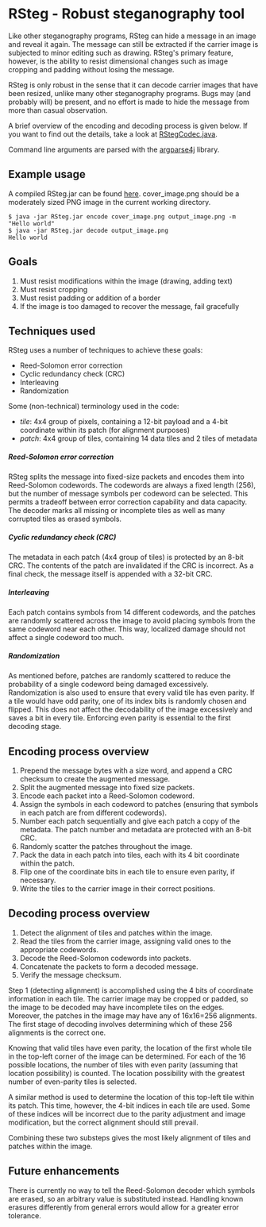 RSteg - Robust steganography tool
=================================

Like other steganography programs, RSteg can hide a message in an image and reveal it again. The message can still be extracted if the carrier image is subjected to minor editing such as drawing. RSteg's primary feature, however, is the ability to resist dimensional changes such as image cropping and padding without losing the message.

RSteg is only robust in the sense that it can decode carrier images that have been resized, unlike many other steganography programs. Bugs may (and probably will) be present, and no effort is made to hide the message from more than casual observation.

A brief overview of the encoding and decoding process is given below. If you want to find out the details, take a look at [RStegCodec.java](https://github.com/allanzhao/rsteg/blob/master/rsteg/src/com/bitwiseops/rsteg/RStegCodec.java).

Command line arguments are parsed with the [argparse4j](https://github.com/tatsuhiro-t/argparse4j) library.

Example usage
-------------

A compiled RSteg.jar can be found [here](https://github.com/allanzhao/rsteg/releases/download/v0.1-alpha/RSteg.jar). cover_image.png should be a moderately sized PNG image in the current working directory.

    $ java -jar RSteg.jar encode cover_image.png output_image.png -m "Hello world"
    $ java -jar RSteg.jar decode output_image.png
    Hello world

Goals
-----

1. Must resist modifications within the image (drawing, adding text)
2. Must resist cropping
3. Must resist padding or addition of a border
4. If the image is too damaged to recover the message, fail gracefully

Techniques used
---------------

RSteg uses a number of techniques to achieve these goals:

* Reed-Solomon error correction
* Cyclic redundancy check (CRC)
* Interleaving
* Randomization

Some (non-technical) terminology used in the code:

* *tile*: 4x4 group of pixels, containing a 12-bit payload and a 4-bit coordinate within its patch (for alignment purposes)
* *patch*: 4x4 group of tiles, containing 14 data tiles and 2 tiles of metadata

##### Reed-Solomon error correction

RSteg splits the message into fixed-size packets and encodes them into Reed-Solomon codewords. The codewords are always a fixed length (256), but the number of message symbols per codeword can be selected. This permits a tradeoff between error correction capability and data capacity. The decoder marks all missing or incomplete tiles as well as many corrupted tiles as erased symbols.

##### Cyclic redundancy check (CRC)

The metadata in each patch (4x4 group of tiles) is protected by an 8-bit CRC. The contents of the patch are invalidated if the CRC is incorrect. As a final check, the message itself is appended with a 32-bit CRC.

##### Interleaving

Each patch contains symbols from 14 different codewords, and the patches are randomly scattered across the image to avoid placing symbols from the same codeword near each other. This way, localized damage should not affect a single codeword too much.

##### Randomization

As mentioned before, patches are randomly scattered to reduce the probability of a single codeword being damaged excessively. Randomization is also used to ensure that every valid tile has even parity. If a tile would have odd parity, one of its index bits is randomly chosen and flipped. This does not affect the decodability of the image excessively and saves a bit in every tile. Enforcing even parity is essential to the first decoding stage.

Encoding process overview
-------------------------

1. Prepend the message bytes with a size word, and append a CRC checksum to create the augmented message.
2. Split the augmented message into fixed size packets.
3. Encode each packet into a Reed-Solomon codeword.
4. Assign the symbols in each codeword to patches (ensuring that symbols in each patch are from different codewords).
5. Number each patch sequentially and give each patch a copy of the metadata. The patch number and metadata are protected with an 8-bit CRC.
6. Randomly scatter the patches throughout the image.
7. Pack the data in each patch into tiles, each with its 4 bit coordinate within the patch.
8. Flip one of the coordinate bits in each tile to ensure even parity, if necessary.
9. Write the tiles to the carrier image in their correct positions.

Decoding process overview
-------------------------

1. Detect the alignment of tiles and patches within the image.
2. Read the tiles from the carrier image, assigning valid ones to the appropriate codewords.
3. Decode the Reed-Solomon codewords into packets.
4. Concatenate the packets to form a decoded message.
5. Verify the message checksum.

Step 1 (detecting alignment) is accomplished using the 4 bits of coordinate information in each tile. The carrier image may be cropped or padded, so the image to be decoded may have incomplete tiles on the edges. Moreover, the patches in the image may have any of 16x16=256 alignments. The first stage of decoding involves determining which of these 256 alignments is the correct one.

Knowing that valid tiles have even parity, the location of the first whole tile in the top-left corner of the image can be determined. For each of the 16 possible locations, the number of tiles with even parity (assuming that location possibility) is counted. The location possibility with the greatest number of even-parity tiles is selected.

A similar method is used to determine the location of this top-left tile within its patch. This time, however, the 4-bit indices in each tile are used. Some of these indices will be incorrect due to the parity adjustment and image modification, but the correct alignment should still prevail.

Combining these two substeps gives the most likely alignment of tiles and patches within the image.

Future enhancements
-------------------

There is currently no way to tell the Reed-Solomon decoder which symbols are erased, so an arbitrary value is substituted instead. Handling known erasures differently from general errors would allow for a greater error tolerance.
